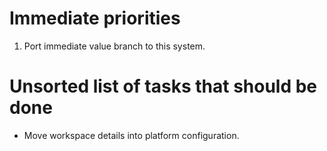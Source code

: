 # Immediate priorities

 1. Port immediate value branch to this system.

# Unsorted list of tasks that should be done

 - Move workspace details into platform configuration.
